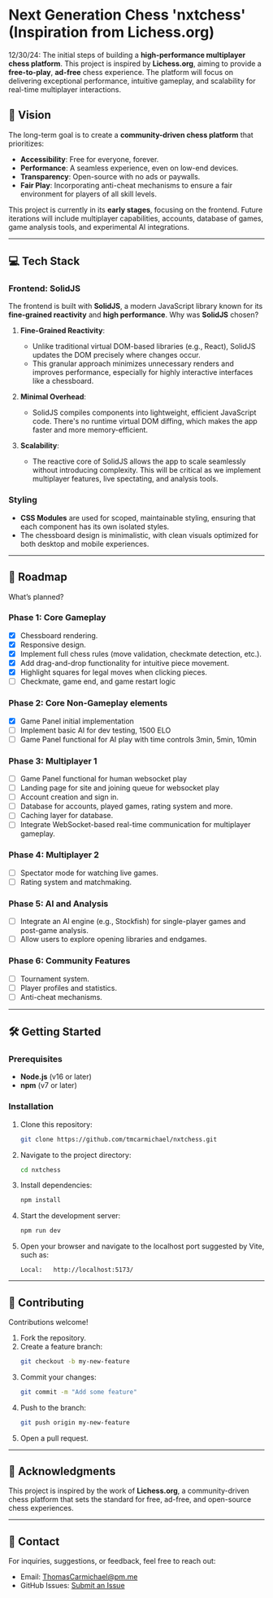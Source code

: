 # Next Generation Chess 'nxtchess' (Inspiration from Lichess.org)

12/30/24:
The initial steps of building a **high-performance multiplayer chess platform**. This project is inspired by **Lichess.org**, aiming to provide a **free-to-play**, **ad-free** chess experience. The platform will focus on delivering exceptional performance, intuitive gameplay, and scalability for real-time multiplayer interactions.

## 🚀 Vision

The long-term goal is to create a **community-driven chess platform** that prioritizes:

- **Accessibility**: Free for everyone, forever.
- **Performance**: A seamless experience, even on low-end devices.
- **Transparency**: Open-source with no ads or paywalls.
- **Fair Play**: Incorporating anti-cheat mechanisms to ensure a fair environment for players of all skill levels.

This project is currently in its **early stages**, focusing on the frontend. Future iterations will include multiplayer capabilities, accounts, database of games, game analysis tools, and experimental AI integrations.

---

## 💻 Tech Stack

### Frontend: **SolidJS**

The frontend is built with **SolidJS**, a modern JavaScript library known for its **fine-grained reactivity** and **high performance**. Why was **SolidJS** chosen?

1. **Fine-Grained Reactivity**:

   - Unlike traditional virtual DOM-based libraries (e.g., React), SolidJS updates the DOM precisely where changes occur.
   - This granular approach minimizes unnecessary renders and improves performance, especially for highly interactive interfaces like a chessboard.

2. **Minimal Overhead**:

   - SolidJS compiles components into lightweight, efficient JavaScript code. There's no runtime virtual DOM diffing, which makes the app faster and more memory-efficient.

3. **Scalability**:

   - The reactive core of SolidJS allows the app to scale seamlessly without introducing complexity. This will be critical as we implement multiplayer features, live spectating, and analysis tools.

### Styling

- **CSS Modules** are used for scoped, maintainable styling, ensuring that each component has its own isolated styles.
- The chessboard design is minimalistic, with clean visuals optimized for both desktop and mobile experiences.

---

## 📜 Roadmap

What’s planned?

### Phase 1: Core Gameplay

- [x] Chessboard rendering.
- [x] Responsive design.
- [x] Implement full chess rules (move validation, checkmate detection, etc.).
- [x] Add drag-and-drop functionality for intuitive piece movement.
- [x] Highlight squares for legal moves when clicking pieces.
- [ ] Checkmate, game end, and game restart logic

### Phase 2: Core Non-Gameplay elements

- [x] Game Panel initial implementation
- [ ] Implement basic AI for dev testing, 1500 ELO
- [ ] Game Panel functional for AI play with time controls 3min, 5min, 10min

### Phase 3: Multiplayer 1

- [ ] Game Panel functional for human websocket play
- [ ] Landing page for site and joining queue for websocket play
- [ ] Account creation and sign in.
- [ ] Database for accounts, played games, rating system and more.
- [ ] Caching layer for database.
- [ ] Integrate WebSocket-based real-time communication for multiplayer gameplay.

### Phase 4: Multiplayer 2

- [ ] Spectator mode for watching live games.
- [ ] Rating system and matchmaking.

### Phase 5: AI and Analysis

- [ ] Integrate an AI engine (e.g., Stockfish) for single-player games and post-game analysis.
- [ ] Allow users to explore opening libraries and endgames.

### Phase 6: Community Features

- [ ] Tournament system.
- [ ] Player profiles and statistics.
- [ ] Anti-cheat mechanisms.

---

## 🛠️ Getting Started

### Prerequisites

- **Node.js** (v16 or later)
- **npm** (v7 or later)

### Installation

1. Clone this repository:
   ```bash
   git clone https://github.com/tmcarmichael/nxtchess.git
   ```
2. Navigate to the project directory:
   ```bash
   cd nxtchess
   ```
3. Install dependencies:
   ```bash
   npm install
   ```
4. Start the development server:
   ```bash
   npm run dev
   ```
5. Open your browser and navigate to the localhost port suggested by Vite, such as:
   ```
   Local:   http://localhost:5173/
   ```

---

## 🤝 Contributing

Contributions welcome!

1. Fork the repository.
2. Create a feature branch:
   ```bash
   git checkout -b my-new-feature
   ```
3. Commit your changes:
   ```bash
   git commit -m "Add some feature"
   ```
4. Push to the branch:
   ```bash
   git push origin my-new-feature
   ```
5. Open a pull request.

---

## 🌟 Acknowledgments

This project is inspired by the work of **Lichess.org**, a community-driven chess platform that sets the standard for free, ad-free, and open-source chess experiences.

---

## 📧 Contact

For inquiries, suggestions, or feedback, feel free to reach out:

- Email: ThomasCarmichael@pm.me
- GitHub Issues: [Submit an Issue](https://github.com/tmcarmichael/nxtchess/issues)
